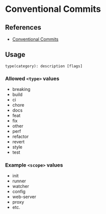 # Conventional Commits

## References

- [Conventional Commits](https://conventionalcommits.org/en/)

## Usage

```text
type(category): description [flags]
```

### Allowed `<type>` values

- breaking
- build
- ci
- chore
- docs
- feat
- fix
- other
- perf
- refactor
- revert
- style
- test

### Example `<scope>` values

- init
- runner
- watcher
- config
- web-server
- proxy
- etc.
